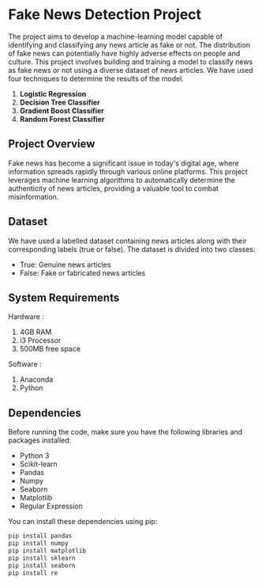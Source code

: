  # Fake News Detection Project

The project aims to develop a machine-learning model capable of identifying and classifying any news article as fake or not. The distribution of fake news can potentially have highly adverse effects on people and culture. This project involves building and training a model to classify news as fake news or not using a diverse dataset of news articles. We have used four techniques to determine the results of the model.

1. **Logistic Regression**
2. **Decision Tree Classifier**
3. **Gradient Boost Classifier**
4. **Random Forest Classifier**

## Project Overview

Fake news has become a significant issue in today's digital age, where information spreads rapidly through various online platforms. This project leverages machine learning algorithms to automatically determine the authenticity of news articles, providing a valuable tool to combat misinformation.

## Dataset

We have used a labelled dataset containing news articles along with their corresponding labels (true or false). The dataset is divided into two classes:
- True: Genuine news articles
- False: Fake or fabricated news articles

## System Requirements 

Hardware :
1. 4GB RAM
2. i3 Processor
3. 500MB free space

Software :
1. Anaconda
2. Python

## Dependencies

Before running the code, make sure you have the following libraries and packages installed:

- Python 3
- Scikit-learn
- Pandas
- Numpy
- Seaborn
- Matplotlib
- Regular Expression

You can install these dependencies using pip:

```bash
pip install pandas
pip install numpy
pip install matplotlib
pip install sklearn
pip install seaborn 
pip install re  
```   
               
                
                   
                                        
                      
                                        
                            
       
  
